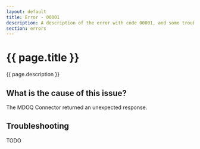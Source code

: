 ```yaml
---
layout: default
title: Error - 00001
description: A description of the error with code 00001, and some trouble shooting steps.
section: errors
---
```


# {{ page.title }}
{{ page.description }}

## What is the cause of this issue?
The MDOQ Connector returned an unexpected response.

## Troubleshooting
TODO